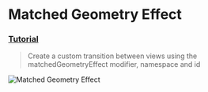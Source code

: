 # Matched Geometry Effect
 ### [Tutorial](https://designcode.io/swiftui-handbook-matched-geometry-effect)
> Create a custom transition between views using the matchedGeometryEffect modifier, namespace and id

 ![Matched Geometry Effect](https://github.com/mrgsdev/DesignCode/assets/157994617/85301fec-cafe-4311-8c6a-132b2253efff)
 